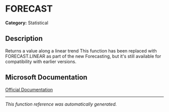 # FORECAST

**Category:** Statistical

## Description
Returns a value along a linear trend This function has been replaced with FORECAST.LINEAR as part of the new Forecasting, but it's still available for compatibility with earlier versions.

## Microsoft Documentation
[Official Documentation](https://support.microsoft.com//en-us/office/forecast-and-forecast-linear-functions-50ca49c9-7b40-4892-94e4-7ad38bbeda99)

---
*This function reference was automatically generated.*
